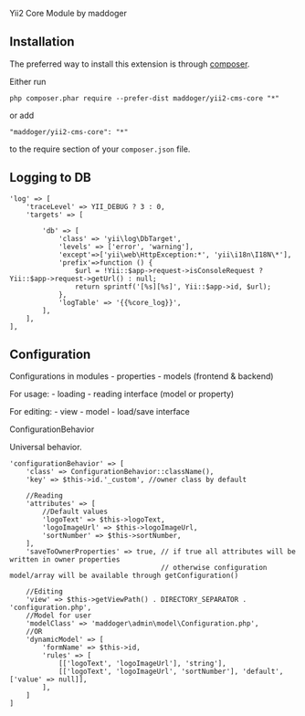 Yii2 Core Module by maddoger

Installation
------------

The preferred way to install this extension is through [composer](http://getcomposer.org/download/).

Either run

```
php composer.phar require --prefer-dist maddoger/yii2-cms-core "*"
```

or add

```
"maddoger/yii2-cms-core": "*"
```

to the require section of your `composer.json` file.


Logging to DB
-------------

```
'log' => [
    'traceLevel' => YII_DEBUG ? 3 : 0,
    'targets' => [

        'db' => [
            'class' => 'yii\log\DbTarget',
            'levels' => ['error', 'warning'],
            'except'=>['yii\web\HttpException:*', 'yii\i18n\I18N\*'],
            'prefix'=>function () {
                $url = !Yii::$app->request->isConsoleRequest ? Yii::$app->request->getUrl() : null;
                return sprintf('[%s][%s]', Yii::$app->id, $url);
            },
            'logTable' => '{{%core_log}}',
        ],
    ],
],
```

Configuration
-------------

Configurations in modules
    - properties
    - models (frontend & backend)

For usage:
    - loading
    - reading interface (model or property)

For editing:
    - view
    - model
    - load/save interface

ConfigurationBehavior

Universal behavior.
```
'configurationBehavior' => [
    'class' => ConfigurationBehavior::className(),
    'key' => $this->id.'_custom', //owner class by default

    //Reading
    'attributes' => [
        //Default values
        'logoText' => $this->logoText,
        'logoImageUrl' => $this->logoImageUrl,
        'sortNumber' => $this->sortNumber,
    ],
    'saveToOwnerProperties' => true, // if true all attributes will be written in owner properties
                                     // otherwise configuration model/array will be available through getConfiguration()

    //Editing
    'view' => $this->getViewPath() . DIRECTORY_SEPARATOR . 'configuration.php',
    //Model for user
    'modelClass' => 'maddoger\admin\model\Configuration.php',
    //OR
    'dynamicModel' => [
        'formName' => $this->id,
        'rules' => [
            [['logoText', 'logoImageUrl'], 'string'],
            [['logoText', 'logoImageUrl', 'sortNumber'], 'default', ['value' => null]],
        ],
    ]
]
```
